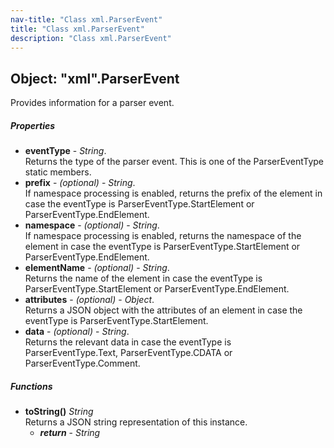 ```yaml
---
nav-title: "Class xml.ParserEvent"
title: "Class xml.ParserEvent"
description: "Class xml.ParserEvent"
---
```

## Object: "xml".ParserEvent  
Provides information for a parser event.

##### Properties
 - **eventType** - _String_.    
  Returns the type of the parser event. This is one of the ParserEventType static members.
 - **prefix** - _(optional)_ - _String_.    
  If namespace processing is enabled, returns the prefix of the element in case the eventType is ParserEventType.StartElement or ParserEventType.EndElement.
 - **namespace** - _(optional)_ - _String_.    
  If namespace processing is enabled, returns the namespace of the element in case the eventType is ParserEventType.StartElement or ParserEventType.EndElement.
 - **elementName** - _(optional)_ - _String_.    
  Returns the name of the element in case the eventType is ParserEventType.StartElement or ParserEventType.EndElement.
 - **attributes** - _(optional)_ - _Object_.    
  Returns a JSON object with the attributes of an element in case the eventType is ParserEventType.StartElement.
 - **data** - _(optional)_ - _String_.    
  Returns the relevant data in case the eventType is ParserEventType.Text, ParserEventType.CDATA or ParserEventType.Comment.

##### Functions
 - **toString()** _String_  
     Returns a JSON string representation of this instance.
   - _**return**_ - _String_